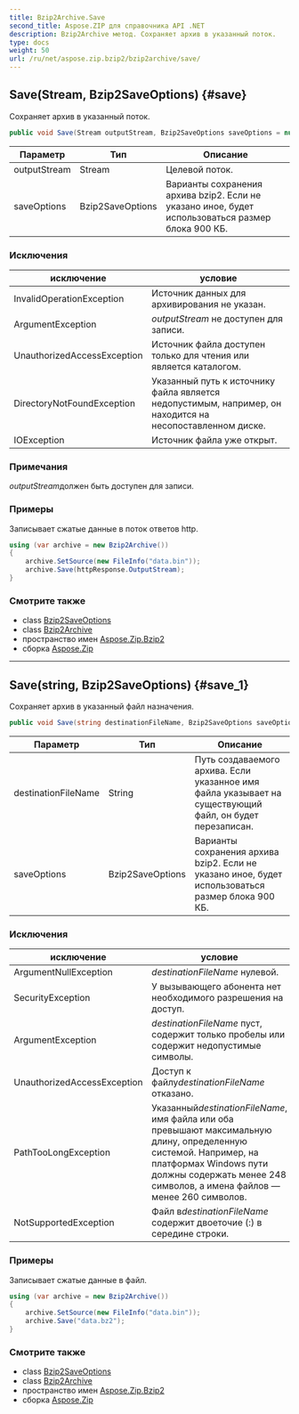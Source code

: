```yaml
---
title: Bzip2Archive.Save
second_title: Aspose.ZIP для справочника API .NET
description: Bzip2Archive метод. Сохраняет архив в указанный поток.
type: docs
weight: 50
url: /ru/net/aspose.zip.bzip2/bzip2archive/save/
---
```

## Save(Stream, Bzip2SaveOptions) {#save}

Сохраняет архив в указанный поток.

```csharp
public void Save(Stream outputStream, Bzip2SaveOptions saveOptions = null)
```

| Параметр | Тип | Описание |
| --- | --- | --- |
| outputStream | Stream | Целевой поток. |
| saveOptions | Bzip2SaveOptions | Варианты сохранения архива bzip2. Если не указано иное, будет использоваться размер блока 900 КБ. |

### Исключения

| исключение | условие |
| --- | --- |
| InvalidOperationException | Источник данных для архивирования не указан. |
| ArgumentException | *outputStream* не доступен для записи. |
| UnauthorizedAccessException | Источник файла доступен только для чтения или является каталогом. |
| DirectoryNotFoundException | Указанный путь к источнику файла является недопустимым, например, он находится на несопоставленном диске. |
| IOException | Источник файла уже открыт. |

### Примечания

*outputStream*должен быть доступен для записи.

### Примеры

Записывает сжатые данные в поток ответов http.

```csharp
using (var archive = new Bzip2Archive()) 
{
    archive.SetSource(new FileInfo("data.bin"));
    archive.Save(httpResponse.OutputStream);
}
```

### Смотрите также

* class [Bzip2SaveOptions](../../bzip2saveoptions/)
* class [Bzip2Archive](../)
* пространство имен [Aspose.Zip.Bzip2](../../bzip2archive/)
* сборка [Aspose.Zip](../../../)

---

## Save(string, Bzip2SaveOptions) {#save_1}

Сохраняет архив в указанный файл назначения.

```csharp
public void Save(string destinationFileName, Bzip2SaveOptions saveOptions = null)
```

| Параметр | Тип | Описание |
| --- | --- | --- |
| destinationFileName | String | Путь создаваемого архива. Если указанное имя файла указывает на существующий файл, он будет перезаписан. |
| saveOptions | Bzip2SaveOptions | Варианты сохранения архива bzip2. Если не указано иное, будет использоваться размер блока 900 КБ. |

### Исключения

| исключение | условие |
| --- | --- |
| ArgumentNullException | *destinationFileName* нулевой. |
| SecurityException | У вызывающего абонента нет необходимого разрешения на доступ. |
| ArgumentException | *destinationFileName* пуст, содержит только пробелы или содержит недопустимые символы. |
| UnauthorizedAccessException | Доступ к файлу*destinationFileName* отказано. |
| PathTooLongException | Указанный*destinationFileName*, имя файла или оба превышают максимальную длину, определенную системой. Например, на платформах Windows пути должны содержать менее 248 символов, а имена файлов — менее 260 символов. |
| NotSupportedException | Файл в*destinationFileName* содержит двоеточие (:) в середине строки. |

### Примеры

Записывает сжатые данные в файл.

```csharp
using (var archive = new Bzip2Archive()) 
{
    archive.SetSource(new FileInfo("data.bin"));
    archive.Save("data.bz2");
}
```

### Смотрите также

* class [Bzip2SaveOptions](../../bzip2saveoptions/)
* class [Bzip2Archive](../)
* пространство имен [Aspose.Zip.Bzip2](../../bzip2archive/)
* сборка [Aspose.Zip](../../../)


